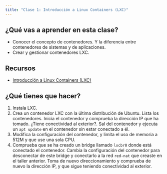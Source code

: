 ```yaml
---
title: "Clase 1: Introducción a Linux Containers (LXC)"
---
```


## ¿Qué vas a aprender en esta clase?

* Conocer el concepto de contenedores. Y la diferencia entre contenedores de sistemas y de aplicaciones.
* Crear y gestionar contenedores LXC.

## Recursos

* [Introducción a Linux Containers (LXC)](lxc.html)


## ¿Qué tienes que hacer?

1. Instala LXC.
2. Crea un contenedor LXC con la última distribución de Ubuntu. Lista los contenedores. Inicia el contenedor y comprueba la dirección IP que ha tomado. ¿Tiene conectividad al exterior?. Sal del contenedor y ejecuta un `apt update` en el contenedor sin estar conectado a él.
3. Modifica la configuración del contenedor, y limita el uso de memoria a 512M y que use una sola CPU.
4. Comprueba que se ha creado un bridge llamado `lxcbr0` donde está conectado el contenedor. Cambia la configuración del contenedor para desconectar de este bridge y conectarlo a la red `red-nat` que creaste en el taller anterior. Toma de nuevo direccionamiento y comprueba de nuevo la dirección IP, y que sigue teniendo conectividad al exterior.
